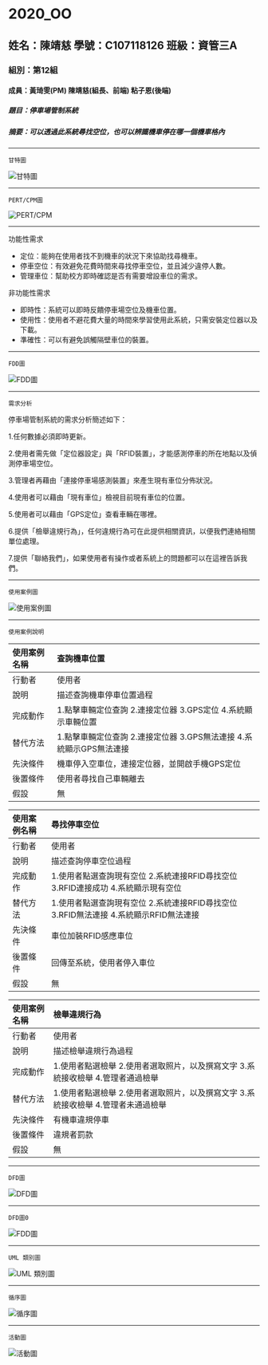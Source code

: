 # 2020_OO

## 姓名：陳靖慈    學號：C107118126    班級：資管三A

### 組別：第12組

#### 成員：黃琦雯(PM)  陳靖慈(組長、前端)  粘子恩(後端)

##### 題目：停車場管制系統

##### 摘要：可以透過此系統尋找空位，也可以辨識機車停在哪一個機車格內

---
`
甘特圖
`

![甘特圖](2.png "甘特圖")

---
`
PERT/CPM圖
`

![PERT/CPM](1.png "PERT/CPM")

---
功能性需求
* 定位：能夠在使用者找不到機車的狀況下來協助找尋機車。
* 停車空位：有效避免花費時間來尋找停車空位，並且減少違停人數。
* 管理車位：幫助校方即時確認是否有需要增設車位的需求。

非功能性需求
* 即時性：系統可以即時反饋停車場空位及機車位置。
* 使用性：使用者不避花費大量的時間來學習使用此系統，只需安裝定位器以及下載。
* 準確性：可以有避免誤觸隔壁車位的裝置。
---
`
FDD圖
`

![FDD圖](4.jpg "FDD圖")

---
`
需求分析
`

停車場管制系統的需求分析簡述如下：

1.任何數據必須即時更新。

2.使用者需先做「定位器設定」與「RFID裝置」，才能感測停車的所在地點以及偵測停車場空位。

3.管理者再藉由「連接停車場感測裝置」來產生現有車位分佈狀況。

4.使用者可以藉由「現有車位」檢視目前現有車位的位置。

5.使用者可以藉由「GPS定位」查看車輛在哪裡。

6.提供「檢舉違規行為」，任何違規行為可在此提供相關資訊，以便我們連絡相關單位處理。

7.提供「聯絡我們」，如果使用者有操作或者系統上的問題都可以在這裡告訴我們。

---
`
使用案例圖
`

![使用案例圖](3.png "使用案例圖")

---
`
使用案例說明
`

|使用案例名稱|查詢機車位置|
|:-------------|:---------------|
|行動者|使用者|
|說明|描述查詢機車停車位置過程|
|完成動作|1.點擊車輛定位查詢 2.連接定位器 3.GPS定位 4.系統顯示車輛位置|
|替代方法|1.點擊車輛定位查詢 2.連接定位器 3.GPS無法連接 4.系統顯示GPS無法連接|
|先決條件|機車停入空車位，連接定位器，並開啟手機GPS定位|
|後置條件|使用者尋找自己車輛離去|
|假設|無|

|使用案例名稱|尋找停車空位|
|:------------|:---------|
|行動者|使用者|
|說明|描述查詢停車空位過程|
|完成動作|1.使用者點選查詢現有空位 2.系統連接RFID尋找空位 3.RFID連接成功 4.系統顯示現有空位|
|替代方法|1.使用者點選查詢現有空位 2.系統連接RFID尋找空位 3.RFID無法連接 4.系統顯示RFID無法連接|
|先決條件|車位加裝RFID感應車位|
|後置條件|回傳至系統，使用者停入車位|
|假設|無|

|使用案例名稱|檢舉違規行為|
|:------------|:---------|
|行動者|使用者|
|說明|描述檢舉違規行為過程|
|完成動作|1.使用者點選檢舉 2.使用者選取照片，以及撰寫文字 3.系統接收檢舉 4.管理者通過檢舉|
|替代方法|1.使用者點選檢舉 2.使用者選取照片，以及撰寫文字 3.系統接收檢舉 4.管理者未通過檢舉|
|先決條件|有機車違規停車|
|後置條件|違規者罰款|
|假設|無|

---
`
DFD圖
`

![DFD圖](5.png "DFD圖")

---
`
DFD圖0
`

![FDD圖](6.png "DFD圖0")

---
`
UML 類別圖
`

![UML 類別圖](6.png "UML 類別圖")

---
`
循序圖
`

![循序圖](6.png "循序圖")

---
`
活動圖
`

![活動圖](6.png "活動圖")
